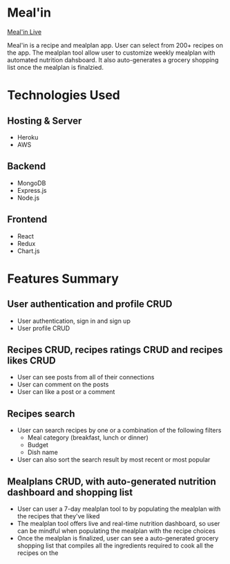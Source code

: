 # Meal'in

[Meal'in Live](https://meal-in.herokuapp.com/#/)

Meal'in is a recipe and mealplan app. User can select from 200+ recipes on the app. The mealplan tool allow user to customize weekly mealplan with automated nutrition dahsboard. It also auto-generates a grocery shopping list once the mealplan is finalzied. 

# Technologies Used

 ## Hosting & Server
  * Heroku
  * AWS
 ## Backend
 * MongoDB
 * Express.js
 * Node.js
 ## Frontend
 * React
 * Redux
 * Chart.js
 
 # Features Summary
 ## User authentication and profile CRUD
* User authentication, sign in and sign up
* User profile CRUD
 ## Recipes CRUD, recipes ratings CRUD and recipes likes CRUD
  * User can see posts from all of their connections
  * User can comment on the posts
  * User can like a post or a comment 
 ## Recipes search
 * User can search recipes by one or a combination of the following filters
   * Meal category (breakfast, lunch or dinner)
   * Budget
   * Dish name
* User can also sort the search result by most recent or most popular
 ## Mealplans CRUD, with auto-generated nutrition dashboard and shopping list
* User can user a 7-day mealplan tool to by populating the mealplan with the recipes that they've liked
* The mealplan tool offers live and real-time nutrition dashboard, so user can be mindful when populating the mealplan with the recipe choices
* Once the mealplan is finalized, user can see a auto-generated grocery shopping list that compiles all the ingredients required to cook all the recipes on the 






